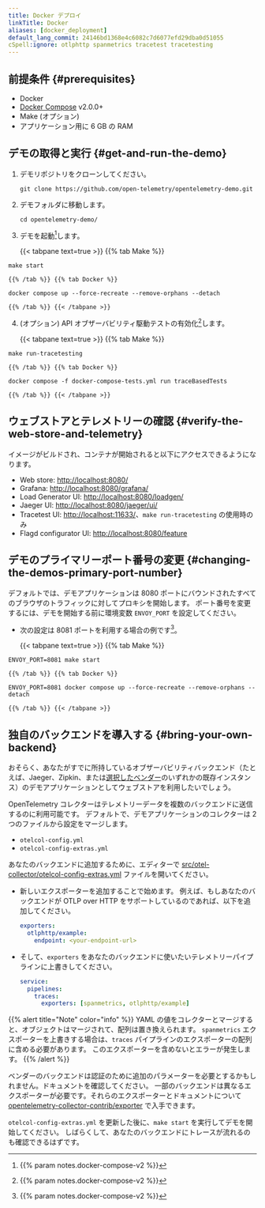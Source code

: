 ```yaml
---
title: Docker デプロイ
linkTitle: Docker
aliases: [docker_deployment]
default_lang_commit: 24146bd1368e4c6082c7d6077efd29dba0d51055
cSpell:ignore: otlphttp spanmetrics tracetest tracetesting
---
```


<!-- markdownlint-disable code-block-style ol-prefix -->

## 前提条件 {#prerequisites}

- Docker
- [Docker Compose](https://docs.docker.com/compose/install/)
  v2.0.0+
- Make (オプション)
- アプリケーション用に 6 GB の RAM

## デモの取得と実行 {#get-and-run-the-demo}

1. デモリポジトリをクローンしてください。

   ```shell
   git clone https://github.com/open-telemetry/opentelemetry-demo.git
   ```

2. デモフォルダに移動します。

   ```shell
   cd opentelemetry-demo/
   ```

3. デモを起動[^1]します。

   {{< tabpane text=true >}} {{% tab Make %}}

```shell
make start
```

    {{% /tab %}} {{% tab Docker %}}

```shell
docker compose up --force-recreate --remove-orphans --detach
```

    {{% /tab %}} {{< /tabpane >}}

4. (オプション) API オブザーバビリティ駆動テストの有効化[^1]します。

   {{< tabpane text=true >}} {{% tab Make %}}

```shell
make run-tracetesting
```

    {{% /tab %}} {{% tab Docker %}}

```shell
docker compose -f docker-compose-tests.yml run traceBasedTests
```

    {{% /tab %}} {{< /tabpane >}}

## ウェブストアとテレメトリーの確認 {#verify-the-web-store-and-telemetry}

イメージがビルドされ、コンテナが開始されると以下にアクセスできるようになります。

- Web store: <http://localhost:8080/>
- Grafana: <http://localhost:8080/grafana/>
- Load Generator UI: <http://localhost:8080/loadgen/>
- Jaeger UI: <http://localhost:8080/jaeger/ui/>
- Tracetest UI: <http://localhost:11633/>、`make run-tracetesting` の使用時のみ
- Flagd configurator UI: <http://localhost:8080/feature>

## デモのプライマリーポート番号の変更 {#changing-the-demos-primary-port-number}

デフォルトでは、デモアプリケーションは 8080 ポートにバウンドされたすべてのブラウザのトラフィックに対してプロキシを開始します。
ポート番号を変更するには、デモを開始する前に環境変数 `ENVOY_PORT` を設定してください。

- 次の設定は 8081 ポートを利用する場合の例です[^1]。

  {{< tabpane text=true >}} {{% tab Make %}}

```shell
ENVOY_PORT=8081 make start
```

    {{% /tab %}} {{% tab Docker %}}

```shell
ENVOY_PORT=8081 docker compose up --force-recreate --remove-orphans --detach
```

    {{% /tab %}} {{< /tabpane >}}

## 独自のバックエンドを導入する {#bring-your-own-backend}

おそらく、あなたがすでに所持しているオブザーバビリティバックエンド（たとえば、Jaeger、Zipkin、または[選択したベンダー](/ecosystem/vendors/)のいずれかの既存インスタンス）のデモアプリケーションとしてウェブストアを利用したいでしょう。

OpenTelemetry コレクターはテレメトリーデータを複数のバックエンドに送信するのに利用可能です。
デフォルトで、デモアプリケーションのコレクターは 2 つのファイルから設定をマージします。

- `otelcol-config.yml`
- `otelcol-config-extras.yml`

あなたのバックエンドに追加するために、エディターで [src/otel-collector/otelcol-config-extras.yml](https://github.com/open-telemetry/opentelemetry-demo/blob/main/src/otel-collector/otelcol-config-extras.yml) ファイルを開いてください。

- 新しいエクスポーターを追加することで始めます。 例えば、もしあなたのバックエンドが OTLP over HTTP をサポートしているのであれば、以下を追加してください。

  ```yaml
  exporters:
    otlphttp/example:
      endpoint: <your-endpoint-url>
  ```

- そして、`exporters` をあなたのバックエンドに使いたいテレメトリーパイプラインに上書きしてください。

  ```yaml
  service:
    pipelines:
      traces:
        exporters: [spanmetrics, otlphttp/example]
  ```

{{% alert title="Note" color="info" %}}
YAML の値をコレクターとマージすると、オブジェクトはマージされて、配列は置き換えられます。
`spanmetrics` エクスポーターを上書きする場合は、`traces` パイプラインのエクスポーターの配列に含める必要があります。
このエクスポーターを含めないとエラーが発生します。
{{% /alert %}}

ベンダーのバックエンドは認証のために追加のパラメーターを必要とするかもしれません。ドキュメントを確認してください。
一部のバックエンドは異なるエクスポーターが必要です。それらのエクスポーターとドキュメントについて[opentelemetry-collector-contrib/exporter](https://github.com/open-telemetry/opentelemetry-collector-contrib/tree/main/exporter) で入手できます。

`otelcol-config-extras.yml` を更新した後に、`make start` を実行してデモを開始してください。
しばらくして、あなたのバックエンドにトレースが流れるのも確認できるはずです。

[^1]: {{% param notes.docker-compose-v2 %}}
